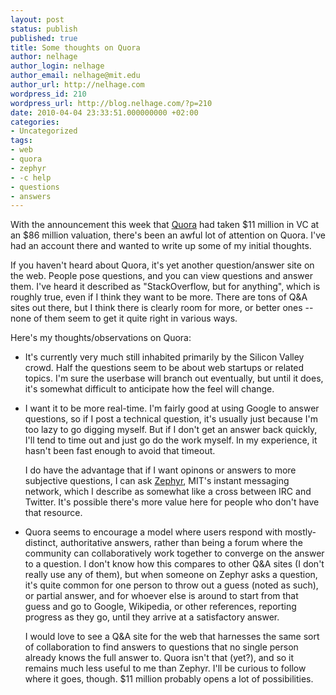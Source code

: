 ```yaml
---
layout: post
status: publish
published: true
title: Some thoughts on Quora
author: nelhage
author_login: nelhage
author_email: nelhage@mit.edu
author_url: http://nelhage.com
wordpress_id: 210
wordpress_url: http://blog.nelhage.com/?p=210
date: 2010-04-04 23:33:51.000000000 +02:00
categories:
- Uncategorized
tags:
- web
- quora
- zephyr
- -c help
- questions
- answers
---
```

With the announcement this week that <a
href="http://quora.com">Quora</a> had taken $11 million in VC at an
$86 million valuation, there's been an awful lot of attention on
Quora. I've had an account there and wanted to write up some of my
initial thoughts.

If you haven't heard about Quora, it's yet another question/answer
site on the web. People pose questions, and you can view questions and
answer them. I've heard it described as "StackOverflow, but for
anything", which is roughly true, even if I think they want to be
more. There are tons of Q&A sites out there, but I think there is
clearly room for more, or better ones -- none of them seem to get it
quite right in various ways.

Here's my thoughts/observations on Quora:

<ul>

<li><p>It's currently very much still inhabited primarily by the
Silicon Valley crowd. Half the questions seem to be about web startups
or related topics. I'm sure the userbase will branch out eventually,
but until it does, it's somewhat difficult to anticipate how the feel
will change.</p></li>

<li><p>I want it to be more real-time. I'm fairly good at using Google
to answer questions, so if I post a technical question, it's usually
just because I'm too lazy to go digging myself. But if I don't get an
answer back quickly, I'll tend to time out and just go do the work
myself. In my experience, it hasn't been fast enough to avoid that
timeout.  </p>

<p> I do have the advantage that if I want opinons or answers to more
subjective questions, I can ask <a
href="http://en.wikipedia.org/wiki/Zephyr_(protocol)">Zephyr</a>,
MIT's instant messaging network, which I describe as somewhat like a
cross between IRC and Twitter. It's possible there's more value here
for people who don't have that resource.</p>
</li>

<li>

<p> Quora seems to encourage a model where users respond with
mostly-distinct, authoritative answers, rather than being a forum
where the community can collaboratively work together to converge on
the answer to a question. I don't know how this compares to other Q&A
sites (I don't really use any of them), but when someone on Zephyr
asks a question, it's quite common for one person to throw out a guess
(noted as such), or partial answer, and for whoever else is around to
start from that guess and go to Google, Wikipedia, or other
references, reporting progress as they go, until they arrive at a
satisfactory answer.  </p>

<p> I would love to see a Q&A site for the web that harnesses the same
sort of collaboration to find answers to questions that no single
person already knows the full answer to.  Quora isn't that (yet?), and
so it remains much less useful to me than Zephyr. I'll be curious to
follow where it goes, though. $11 million probably opens a lot of
possibilities.</p>

</li>
</ul>
